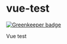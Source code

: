 # vue-test

[![Greenkeeper badge](https://badges.greenkeeper.io/jingsam/vue-test.svg)](https://greenkeeper.io/)

Vue test
